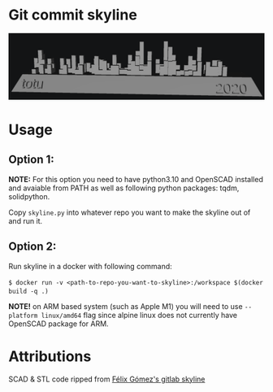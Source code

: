 # Git commit skyline

![example skyline](skyline_example.png "example skyline")

# Usage

## Option 1:

**NOTE:** For this option you need to have python3.10 and OpenSCAD installed and avaiable from PATH as well as following python packages: tqdm, solidpython.

Copy `skyline.py` into whatever repo you want to make the skyline out of and run it.

## Option 2:

Run skyline in a docker with following command:

`$ docker run -v <path-to-repo-you-want-to-skyline>:/workspace $(docker build -q .)`

**NOTE!** on ARM based system (such as Apple M1) you will need to use `--platform linux/amd64` flag since alpine linux does not currently have OpenSCAD package for ARM.

# Attributions

SCAD & STL code ripped from [Félix Gómez's gitlab skyline](https://github.com/felixgomez/gitlab-skyline/)
